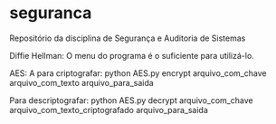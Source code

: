 # seguranca
Repositório da disciplina de Segurança e Auditoria de Sistemas

Diffie Hellman:
O menu do programa é o suficiente para utilizá-lo.

AES:
A para criptografar:
python AES.py encrypt arquivo_com_chave arquivo_com_texto arquivo_para_saida

Para descriptografar:
python AES.py decrypt arquivo_com_chave arquivo_com_texto_criptografado arquivo_para_saida
